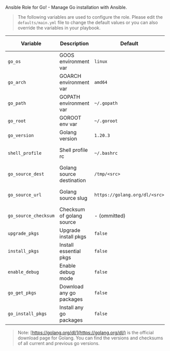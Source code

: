 Ansible Role for Go! - Manage Go installation with Ansible.

> The following variables are used to configure the role. Please edit the `defaults/main.yml` file to change the default values or you can also override the variables in your playbook.

| Variable             | Description               | Default                       | Possible Opts                   |
| -------------------- | ------------------------- | ----------------------------- | ------------------------------- |
| `go_os`              | GOOS environment var      | `linux`                       | `linux`                         |
| `go_arch`            | GOARCH environment var    | `amd64`                       | `amd64`                         |
| `go_path`            | GOPATH environment var    | `~/.gopath`                   | any path                        |
| `go_root`            | GOROOT env var            | `~/.goroot`                   | any path                        |
| `go_version`         | Golang version            | `1.20.3`                      | any golang version              |
| `shell_profile`      | Shell profile rc          | `~/.bashrc`                   | `~/.bashrc`, `~/.profile`, etc. |
| `go_source_dest`     | Golang source destination | `/tmp/<src>`                  | any path                        |
| `go_source_url`      | Golang source slug        | `https://golang.org/dl/<src>` | valid dl slug of golang         |
| `go_source_checksum` | Checksum of golang source | - (ommitted)                  | please visit go dl page         |
| `upgrade_pkgs`       | Upgrade install pkgs      | `false`                       | `true`, `false`                 |
| `install_pkgs`       | Install essential pkgs    | `false`                       | `true`, `false`                 |
| `enable_debug`       | Enable debug mode         | `false`                       | `true`, `false`                 |
| `go_get_pkgs`        | Download any go packages  | `false`                       | any valid go packages           |
| `go_install_pkgs`    | Install any go packages   | `false`                       | any valid go packages           |                        

> Note: [https://golang.org/dl/](https://golang.org/dl/) is the official download page for Golang. You can find the versions and checksums of all current and previous go versions. 
